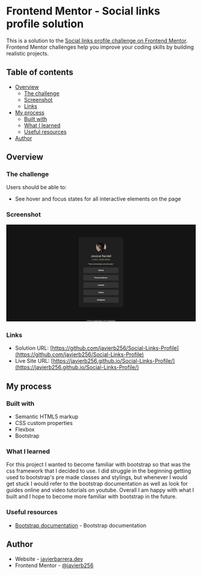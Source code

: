 # Frontend Mentor - Social links profile solution

This is a solution to the [Social links profile challenge on Frontend Mentor](https://www.frontendmentor.io/challenges/social-links-profile-UG32l9m6dQ). Frontend Mentor challenges help you improve your coding skills by building realistic projects. 

## Table of contents

- [Overview](#overview)
  - [The challenge](#the-challenge)
  - [Screenshot](#screenshot)
  - [Links](#links)
- [My process](#my-process)
  - [Built with](#built-with)
  - [What I learned](#what-i-learned)
  - [Useful resources](#useful-resources)
- [Author](#author)

## Overview

### The challenge

Users should be able to:

- See hover and focus states for all interactive elements on the page

### Screenshot

![Screenshot](./assets/images/website-screenshot.png)

### Links

- Solution URL: [https://github.com/javierb256/Social-Links-Profile](https://github.com/javierb256/Social-Links-Profile)
- Live Site URL: [https://javierb256.github.io/Social-Links-Profile/](https://javierb256.github.io/Social-Links-Profile/)

## My process

### Built with

- Semantic HTML5 markup
- CSS custom properties
- Flexbox
- Bootstrap

### What I learned

For this project I wanted to become familiar with bootstrap so that was the css framework that I decided to use. I did struggle in the beginning getting used to bootstrap's pre made classes and stylings, but whenever I would get stuck I would refer to the bootstrap documentation as well as look for guides online and video tutorials on youtube. Overall I am happy with what I built and I hope to become more familiar with bootstrap in the future.



### Useful resources

- [Bootstrap documentation](https://getbootstrap.com/) - Bootstrap documentation

## Author

- Website - [javierbarrera.dev](https://javierbarrera.dev/)
- Frontend Mentor - [@javierb256](https://www.frontendmentor.io/profile/javierb256)
